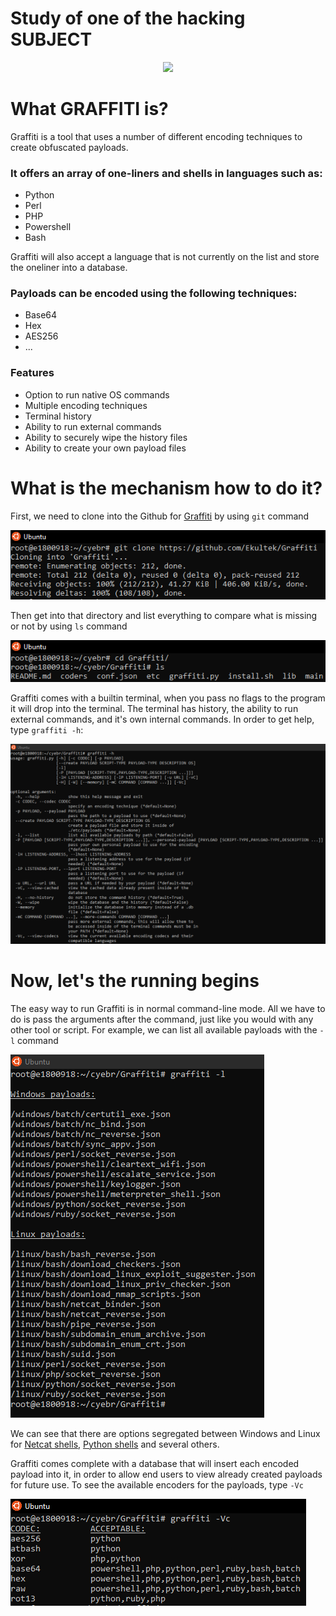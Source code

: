 # Study of one of the hacking SUBJECT 
<p align="center">
  <img src="https://user-images.githubusercontent.com/14183473/49157062-8a351500-f2e4-11e8-80cd-00acd809171e.png">
</p>

# What GRAFFITI is?
Graffiti is a tool that uses a number of different encoding techniques to create obfuscated payloads.

### It offers an array of one-liners and shells in languages such as:

 - Python
 - Perl
 - PHP
 - Powershell
 - Bash

Graffiti will also accept a language that is not currently on the list and store the oneliner into a database.

### Payloads can be encoded using the following techniques:

 - Base64
 - Hex
 - AES256
 - ...



### Features

 - Option to run native OS commands
 - Multiple encoding techniques 
 - Terminal history
 - Ability to run external commands
 - Ability to securely wipe the history files
 - Ability to create your own payload files
 
# What is the mechanism how to do it?
First, we need to clone into the Github for [Graffiti](https://github.com/Ekultek/Graffiti) by using `git` command

![e1800918](pic/1.PNG)

Then get into that directory and list everything to compare what is missing or not by using `ls` command

![e1800918](pic/2.PNG)

Graffiti comes with a builtin terminal, when you pass no flags to the program it will drop into the terminal. The terminal has history, the ability to run external commands, and it's own internal commands. In order to get help, type `graffiti -h`:

![e1800918](pic/3.PNG)

# Now, let's the running begins

The easy way to run Graffiti is in normal command-line mode. All we have to do is pass the arguments after the command, just like you would with any other tool or script. For example, we can list all available payloads with the `-l` command

![e1800918](pic/4.PNG)

We can see that there are options segregated between Windows and Linux for [Netcat shells](https://null-byte.wonderhowto.com/how-to/hack-like-pro-use-netcat-swiss-army-knife-hacking-tools-0148657/), [Python shells](https://wiki.python.org/moin/PythonShells) and several others.

Graffiti comes complete with a database that will insert each encoded payload into it, in order to allow end users to view already created payloads for future use. To see the available encoders for the payloads, type `-Vc`

![e1800918](pic/5.PNG)


